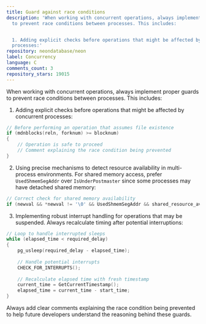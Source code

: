 ```yaml
---
title: Guard against race conditions
description: 'When working with concurrent operations, always implement proper guards
  to prevent race conditions between processes. This includes:


  1. Adding explicit checks before operations that might be affected by concurrent
  processes:'
repository: neondatabase/neon
label: Concurrency
language: C
comments_count: 3
repository_stars: 19015
---
```


When working with concurrent operations, always implement proper guards to prevent race conditions between processes. This includes:

1. Adding explicit checks before operations that might be affected by concurrent processes:

```c
// Before performing an operation that assumes file existence
if (mdnblocks(reln, forknum) >= blocknum)
{
    // Operation is safe to proceed
    // Comment explaining the race condition being prevented
}
```

2. Using precise mechanisms to detect resource availability in multi-process environments. For shared memory access, prefer `UsedShmemSegAddr` over `IsUnderPostmaster` since some processes may have detached shared memory:

```c
// Correct check for shared memory availability
if (newval && *newval != '\0' && UsedShmemSegAddr && shared_resource_available)
```

3. Implementing robust interrupt handling for operations that may be suspended. Always recalculate timing after potential interruptions:

```c
// Loop to handle interrupted sleeps
while (elapsed_time < required_delay)
{
    pg_usleep(required_delay - elapsed_time);
    
    // Handle potential interrupts
    CHECK_FOR_INTERRUPTS();
    
    // Recalculate elapsed time with fresh timestamp
    current_time = GetCurrentTimestamp();
    elapsed_time = current_time - start_time;
}
```

Always add clear comments explaining the race condition being prevented to help future developers understand the reasoning behind these guards.
